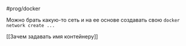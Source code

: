 #prog/docker 

Можно брать какую-то сеть и на ее основе создавать свою
`docker network create ...`

[[Зачем задавать имя контейнеру]]
